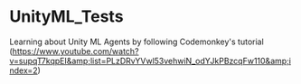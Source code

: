 # UnityML_Tests
Learning about Unity ML Agents by following Codemonkey's tutorial (https://www.youtube.com/watch?v=supqT7kqpEI&amp;list=PLzDRvYVwl53vehwiN_odYJkPBzcqFw110&amp;index=2)
